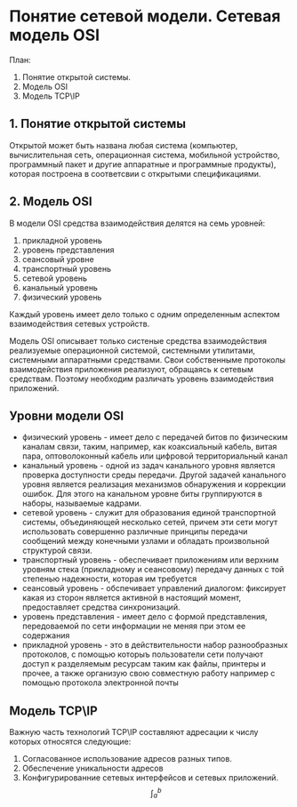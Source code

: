 # Понятие сетевой модели. Сетевая модель OSI

План:
1. Понятие открытой системы.
2. Модель OSI
3. Модель TCP\IP

## 1. Понятие открытой системы
Открытой может быть названа любая система (компьютер, вычислительная сеть, операционная система, мобильной устройство, программный пакет и другие аппаратные и программные продукты), которая построена в соответсвии с открытыми спецификациями.

## 2. Модель OSI
В модели OSI средства взаимодействия делятся на семь уровней:
1. прикладной уровень 
2. уровень представления
3. сеансовый уровне
4. транспортный уровень
5. сетевой уровень 
6. канальный уровень
7. физический уровень

Каждый уровень имеет дело только с одним  определенным аспектом взаимодействия сетевых устройств.

Модель OSI описывает только систеные средства взаимодействия реализуемые операционной системой, системными утилитами, системными аппаратными средствами. Свои собственныме протоколы взаимодействия приложения реализуют, обращаясь к сетевым средствам. Поэтому необходим различать уровень взаимодействия приложений.

## Уровни модели OSI
- физический уровень - имеет дело с передачей битов по физическим каналам связи, таким, например, как коаксиальный кабель, витая пара, оптоволоконный кабель или цифровой территориальный канал
- канальный уровень - одной из задач канального уровня является проверка доступности среды передачи. Другой задачей канального уровня является реализация механизмов обнаружения и коррекции ошибок. Для этого на канальном уровне биты группируются в наборы, называемые кадрами.
- сетевой уровень - служит для образования единой транспортной системы, объединяющей несколько сетей, причем эти сети могут использовать совершенно различные принципы передачи сообщений между конечными узлами и обладать произвольной структурой связи. 
- транспортный уровень - обеспечивает приложениям или верхним уровням стека (прикладному и сеансовому) передачу данных с той степенью надежности, которая им требуется
- сеансовый уровень - обспечивает управлений диалогом: фиксирует какая из сторон является активной в настоящий момент, предоставляет средства синхронизаций.
- уровень представления - имеет дело с формой представления, передоваемой по сети информации не меняя при этом ее содержания 
- прикладной уровень - это в действительности набор разнообразных протоколов, с помощью которыъ пользователи сети получают доступ к разделяемым ресурсам таким как файлы, принтеры и прочее, а также организую свою совместную работу например с помощью протокола электронной почты 

## Модель TCP\IP
Важную часть технологий TCP\IP составляют адресации к числу которых относятся следующие:
1. Согласованное использование адресов разных типов.
2. Обеспечение уникальности адресов
3. Конфигурированние сетевых интерфейсов и сетевых приложений. $$ \int_a^b $$